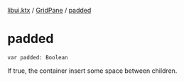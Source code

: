 [libui.ktx](../README.md) / [GridPane](README.md) / [padded](padded.md)

# padded

`var padded: Boolean`

If true, the container insert some space between children.

